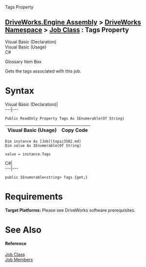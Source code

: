 Tags Property   
  
[DriveWorks.Engine Assembly](topic2156.md) > [DriveWorks Namespace](topic2159.md) > [Job Class](topic3582.md) : Tags Property  
---  
  
Visual Basic (Declaration)    
Visual Basic (Usage)    
C# 

Glossary Item Box

Gets the tags associated with this job. 

# Syntax

Visual Basic (Declaration)|   
---|---  
      
    
    Public ReadOnly Property Tags As IEnumerable(Of String)  
  
Visual Basic (Usage)| Copy Code  
---|---  
      
    
    Dim instance As [Job](topic3582.md)
    Dim value As IEnumerable(Of String)
     
    value = instance.Tags  
  
C#|   
---|---  
      
    
    public IEnumerable<string> Tags {get;}  
  
# Requirements

**Target Platforms:** Please see DriveWorks software prerequisites.

# See Also

#### Reference

[Job Class](topic3582.md)   
[Job Members](topic3583.md)


